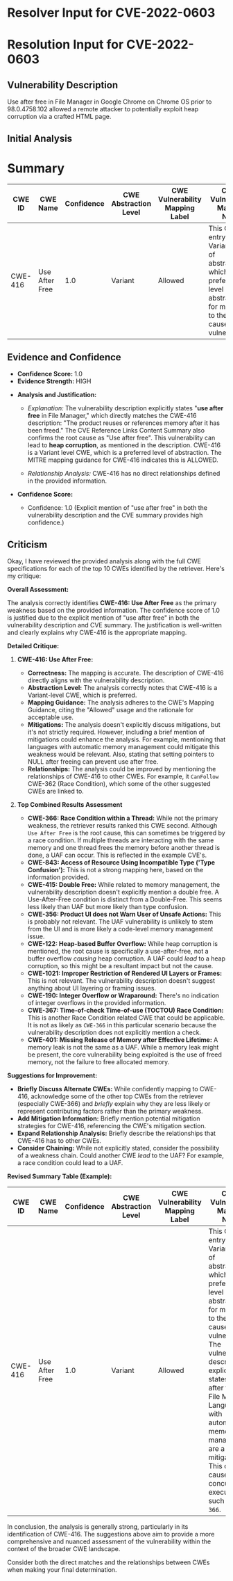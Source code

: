 # Resolver Input for CVE-2022-0603

# Resolution Input for CVE-2022-0603

## Vulnerability Description
Use after free in File Manager in Google Chrome on Chrome OS prior to 98.0.4758.102 allowed a remote attacker to potentially exploit heap corruption via a crafted HTML page.

## Initial Analysis
# Summary
| CWE ID | CWE Name | Confidence | CWE Abstraction Level | CWE Vulnerability Mapping Label | CWE-Vulnerability Mapping Notes |
|---|---|---|---|---|---|
| CWE-416 | Use After Free | 1.0 | Variant | Allowed | This CWE entry is at the Variant level of abstraction, which is a preferred level of abstraction for mapping to the root causes of vulnerabilities. |

## Evidence and Confidence

*   **Confidence Score:** 1.0
*   **Evidence Strength:** HIGH

- **Analysis and Justification:**
  - *Explanation:* The vulnerability description explicitly states "**use after free** in File Manager," which directly matches the CWE-416 description: "The product reuses or references memory after it has been freed." The CVE Reference Links Content Summary also confirms the root cause as "Use after free". This vulnerability can lead to **heap corruption**, as mentioned in the description. CWE-416 is a Variant level CWE, which is a preferred level of abstraction. The MITRE mapping guidance for CWE-416 indicates this is ALLOWED.
  
  - *Relationship Analysis:* CWE-416 has no direct relationships defined in the provided information.

- **Confidence Score:**
  - Confidence: 1.0 (Explicit mention of "use after free" in both the vulnerability description and the CVE summary provides high confidence.)

## Criticism
Okay, I have reviewed the provided analysis along with the full CWE specifications for each of the top 10 CWEs identified by the retriever. Here's my critique:

**Overall Assessment:**

The analysis correctly identifies **CWE-416: Use After Free** as the primary weakness based on the provided information. The confidence score of 1.0 is justified due to the explicit mention of "use after free" in both the vulnerability description and CVE summary. The justification is well-written and clearly explains why CWE-416 is the appropriate mapping.

**Detailed Critique:**

1.  **CWE-416: Use After Free:**
    *   **Correctness:** The mapping is accurate. The description of CWE-416 directly aligns with the vulnerability description.
    *   **Abstraction Level:**  The analysis correctly notes that CWE-416 is a Variant-level CWE, which is preferred.
    *   **Mapping Guidance:** The analysis adheres to the CWE's Mapping Guidance, citing the "Allowed" usage and the rationale for acceptable use.
    *   **Mitigations:** The analysis doesn't explicitly discuss mitigations, but it's not strictly required. However, including a brief mention of mitigations could enhance the analysis. For example, mentioning that languages with automatic memory management could mitigate this weakness would be relevant. Also, stating that setting pointers to NULL after freeing can prevent use after free.
    *   **Relationships:** The analysis could be improved by mentioning the relationships of CWE-416 to other CWEs. For example, it `CanFollow` CWE-362 (Race Condition), which some of the other suggested CWEs are linked to.

2.  **Top Combined Results Assessment**
    *   **CWE-366: Race Condition within a Thread:** While not the primary weakness, the retriever results ranked this CWE second. Although `Use After Free` is the root cause, this can sometimes be triggered by a race condition. If multiple threads are interacting with the same memory and one thread frees the memory before another thread is done, a UAF can occur. This is reflected in the example CVE's.
    *   **CWE-843: Access of Resource Using Incompatible Type ('Type Confusion'):** This is not a strong mapping here, based on the information provided.
    *   **CWE-415: Double Free:** While related to memory management, the vulnerability description doesn't explicitly mention a double free. A Use-After-Free condition is distinct from a Double-Free. This seems less likely than UAF but more likely than type confusion.
    *   **CWE-356: Product UI does not Warn User of Unsafe Actions:** This is probably not relevant. The UAF vulnerability is unlikely to stem from the UI and is more likely a code-level memory management issue.
    *   **CWE-122: Heap-based Buffer Overflow:** While heap corruption is mentioned, the root cause is specifically a use-after-free, not a buffer overflow *causing* heap corruption. A UAF could *lead* to a heap corruption, so this might be a resultant impact but not the cause.
    *   **CWE-1021: Improper Restriction of Rendered UI Layers or Frames:** This is not relevant. The vulnerability description doesn't suggest anything about UI layering or framing issues.
    *   **CWE-190: Integer Overflow or Wraparound:** There's no indication of integer overflows in the provided information.
    *   **CWE-367: Time-of-check Time-of-use (TOCTOU) Race Condition:** This is another Race Condition related CWE that could be applicable. It is not as likely as `CWE-366` in this particular scenario because the vulnerability description does not explicitly mention a check.
    *   **CWE-401: Missing Release of Memory after Effective Lifetime:** A memory leak is not the same as a UAF. While a memory leak might be present, the core vulnerability being exploited is the use of freed memory, not the failure to free allocated memory.

**Suggestions for Improvement:**

*   **Briefly Discuss Alternate CWEs:** While confidently mapping to CWE-416, acknowledge some of the other top CWEs from the retriever (especially CWE-366) and *briefly* explain why they are less likely or represent contributing factors rather than the primary weakness.
*   **Add Mitigation Information:** Briefly mention potential mitigation strategies for CWE-416, referencing the CWE's mitigation section.
*   **Expand Relationship Analysis:** Briefly describe the relationships that CWE-416 has to other CWEs.
*   **Consider Chaining:** While not explicitly stated, consider the possibility of a weakness chain. Could another CWE *lead* to the UAF? For example, a race condition could lead to a UAF.

**Revised Summary Table (Example):**

| CWE ID | CWE Name | Confidence | CWE Abstraction Level | CWE Vulnerability Mapping Label | CWE-Vulnerability Mapping Notes |
|---|---|---|---|---|---|
| CWE-416 | Use After Free | 1.0 | Variant | Allowed | This CWE entry is at the Variant level of abstraction, which is a preferred level of abstraction for mapping to the root causes of vulnerabilities.  The vulnerability description explicitly states "use after free" in File Manager.  Languages with automatic memory management are a potential mitigation.  This can be caused by concurrent executions such as `CWE-366`. |

In conclusion, the analysis is generally strong, particularly in its identification of CWE-416. The suggestions above aim to provide a more comprehensive and nuanced assessment of the vulnerability within the context of the broader CWE landscape.

Consider both the direct matches and the relationships between CWEs
when making your final determination.
        
